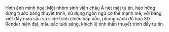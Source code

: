 Hình ảnh minh họa: Một nhóm sinh viên châu Á nét mặt tự tin, hào hứng đứng trước bảng thuyết trình, sử dụng ngôn ngữ cơ thể mạnh mẽ, với bảng viết đầy màu sắc và slide trình chiếu hấp dẫn, phong cách đồ họa 3D Render hiện đại, màu sắc tươi sáng, khích lệ tinh thần thuyết trình đầy tự tin.